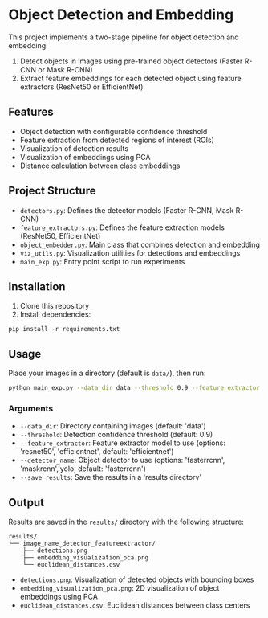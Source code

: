 # Object Detection and Embedding

This project implements a two-stage pipeline for object detection and embedding:
1. Detect objects in images using pre-trained object detectors (Faster R-CNN or Mask R-CNN)
2. Extract feature embeddings for each detected object using feature extractors (ResNet50 or EfficientNet)

## Features

- Object detection with configurable confidence threshold
- Feature extraction from detected regions of interest (ROIs)
- Visualization of detection results
- Visualization of embeddings using PCA
- Distance calculation between class embeddings

## Project Structure

- `detectors.py`: Defines the detector models (Faster R-CNN, Mask R-CNN)
- `feature_extractors.py`: Defines the feature extraction models (ResNet50, EfficientNet)
- `object_embedder.py`: Main class that combines detection and embedding
- `viz_utils.py`: Visualization utilities for detections and embeddings
- `main_exp.py`: Entry point script to run experiments

## Installation

1. Clone this repository
2. Install dependencies:
```
pip install -r requirements.txt
```

## Usage

Place your images in a directory (default is `data/`), then run:

```bash
python main_exp.py --data_dir data --threshold 0.9 --feature_extractor efficientnet --detector_name fasterrcnn --save_results True
```

### Arguments

- `--data_dir`: Directory containing images (default: 'data')
- `--threshold`: Detection confidence threshold (default: 0.9)
- `--feature_extractor`: Feature extractor model to use (options: 'resnet50', 'efficientnet', default: 'efficientnet')
- `--detector_name`: Object detector to use (options: 'fasterrcnn', 'maskrcnn','yolo, default: 'fasterrcnn')
- `--save_results`: Save the results in a 'results directory'

## Output

Results are saved in the `results/` directory with the following structure:
```
results/
└── image_name_detector_featureextractor/
    ├── detections.png
    ├── embedding_visualization_pca.png
    └── euclidean_distances.csv
```

- `detections.png`: Visualization of detected objects with bounding boxes
- `embedding_visualization_pca.png`: 2D visualization of object embeddings using PCA
- `euclidean_distances.csv`: Euclidean distances between class centers

